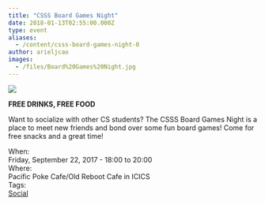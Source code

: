 ```yaml
---
title: "CSSS Board Games Night"
date: 2018-01-13T02:55:00.000Z
type: event
aliases:
  - /content/csss-board-games-night-0
author: arieljcao
images:
  - /files/Board%20Games%20Night.jpg
---
```


<div class="field field-name-body field-type-text-with-summary field-label-hidden"><div class="field-items"><div class="field-item even"><p><img src="https://ubccsss.org/files/Board%20Games%20Night.jpg" style="max-width: 100%"></p>

<p><strong>FREE DRINKS, FREE FOOD</strong></p>

<p>Want to socialize with other CS students? The CSSS Board Games Night is a place to meet new friends and bond over some fun board games! Come for free snacks and a great time!</p>
</div></div></div><div class="field field-name-field-dates field-type-datetime field-label-above"><div class="field-label">When:&#xA0;</div><div class="field-items"><div class="field-item even"><span class="date-display-single">Friday, September 22, 2017 - <span class="date-display-range"><span class="date-display-start">18:00</span> to <span class="date-display-end">20:00</span></span></span></div></div></div><div class="field field-name-field-location field-type-text field-label-above"><div class="field-label">Where:&#xA0;</div><div class="field-items"><div class="field-item even">Pacific Poke Cafe/Old Reboot Cafe in ICICS</div></div></div>    <footer>
    <div class="field field-name-field-tags field-type-taxonomy-term-reference field-label-above"><div class="field-label">Tags:&#xA0;</div><div class="field-items"><div class="field-item even"><a href="/social">Social</a></div></div></div>      </footer>